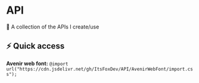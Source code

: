# API
💾 A collection of the APIs I create/use
## ⚡ Quick access
**Avenir web font:** `@import url("https://cdn.jsdelivr.net/gh/ItsFoxDev/API/AvenirWebFont/import.css");`

